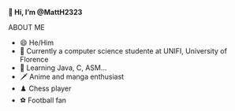 **👋 Hi, I’m @MattH2323**

ABOUT ME

- 😄 He/Him
- 🚀 Currently a computer science studente at UNIFI, University of Florence
- 🌱 Learning Java, C, ASM...
- 🗡️ Anime and manga enthusiast
- ♟️ Chess player
- ⚽ Football fan

<!---
MattH2323/MattH2323 is a ✨ special ✨ repository because its `README.md` (this file) appears on your GitHub profile.
You can click the Preview link to take a look at your changes.
--->
